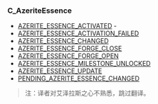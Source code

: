 ### C\_AzeriteEssence

* [AZERITE\_ESSENCE\_ACTIVATED](https://wow.gamepedia.com/AZERITE_ESSENCE_ACTIVATED) - 
* [AZERITE\_ESSENCE\_ACTIVATION\_FAILED](https://wow.gamepedia.com/AZERITE_ESSENCE_ACTIVATION_FAILED)
* [AZERITE\_ESSENCE\_CHANGED](https://wow.gamepedia.com/AZERITE_ESSENCE_CHANGED)
* [AZERITE\_ESSENCE\_FORGE\_CLOSE](https://wow.gamepedia.com/AZERITE_ESSENCE_FORGE_CLOSE)
* [AZERITE\_ESSENCE\_FORGE\_OPEN](https://wow.gamepedia.com/AZERITE_ESSENCE_FORGE_OPEN)
* [AZERITE\_ESSENCE\_MILESTONE\_UNLOCKED](https://wow.gamepedia.com/AZERITE_ESSENCE_MILESTONE_UNLOCKED)
* [AZERITE\_ESSENCE\_UPDATE](https://wow.gamepedia.com/AZERITE_ESSENCE_UPDATE)
* [PENDING\_AZERITE\_ESSENCE\_CHANGED](https://wow.gamepedia.com/PENDING_AZERITE_ESSENCE_CHANGED)

> 注：译者对艾泽拉斯之心不熟悉，跳过翻译。



